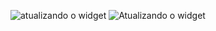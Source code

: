 ![atualizando o widget](https://drive.google.com/file/d/1Jgph5bNzsFt6t2DIKowCVzWpetbgnh9P/view?usp=sharing)
<img src="https://drive.google.com/drive/folders/1eOMOSQEK3LER-MdEtINBh_QVYY4ZcKQ0" alt="Atualizando o widget">


